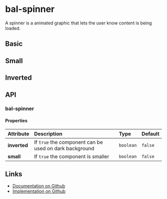 # bal-spinner

<!-- START: human documentation top -->

A spinner is a animated graphic that lets the user know content is being loaded.

<!-- END: human documentation top -->

## Basic

<ClientOnly><docs-demo-bal-spinner-92></docs-demo-bal-spinner-92></ClientOnly>


## Small

<ClientOnly><docs-demo-bal-spinner-93></docs-demo-bal-spinner-93></ClientOnly>


## Inverted

<ClientOnly><docs-demo-bal-spinner-94></docs-demo-bal-spinner-94></ClientOnly>



## API

### bal-spinner

#### Properties

| Attribute    | Description                                            | Type      | Default |
| :----------- | :----------------------------------------------------- | :-------- | :------ |
| **inverted** | If `true` the component can be used on dark background | `boolean` | `false` |
| **small**    | If `true` the component is smaller                     | `boolean` | `false` |



<!-- START: human documentation bottom -->

<!-- END: human documentation bottom -->


## Links

* [Documentation on Github](https://github.com/baloise/design-system/blob/master/docs/src/components/components/bal-spinner.md)
* [Implementation on Github](https://github.com/baloise/design-system/blob/master/packages/components/src/components/bal-spinner)
